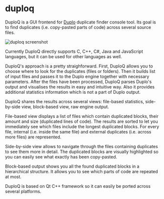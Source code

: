# duploq
DuploQ is a GUI frontend for [Duplo](https://github.com/dlidstrom/Duplo) duplicate finder console tool.
Its goal is to find duplicates (i.e. copy-pasted parts of code) across several source files.

![duploq screenshot](duploq.png "A screenshot")

Currently DuploQ directly supports C, C++, C#, Java and JavaScript languages, but it can be used for other languages as well.

DuploQ's approach is a pretty straighforward.
First, DuploQ allows you to choose where to look for the duplicates (files or folders).
Then it builds list of input files and passes it to the Duplo engine together with necessary parameters.
After the files have been processed, DuploQ parses Duplo's output and visualises the results in easy and intuitive way.
Also it provides additional statistics information which is not a part of Duplo output.

DuploQ shares the results across several views: file-based statistics, side-by-side view, block-based view, raw engine output.

File-based view displays a list of files which contain duplicated blocks, their amount and size (duplicated lines of code).
The results are sorted to let you immediately see which files include the longest duplicated blocks.
For every file, internal (i.e. inside the same file) and external duplicates (i.e. across more files) are represented.

Side-by-side view allows to navigate through the files containing duplicates to see them more in detail. 
The duplicated blocks are visually highlighted so you can easily see what exactly has been copy-pasted.

Block-based output shows you all the found duplicated blocks in a hierarchical structure.
It allows you to see which parts of code are repeated at most.

DuploQ is based on Qt C++ framework so it can easily be ported across several platforms.
